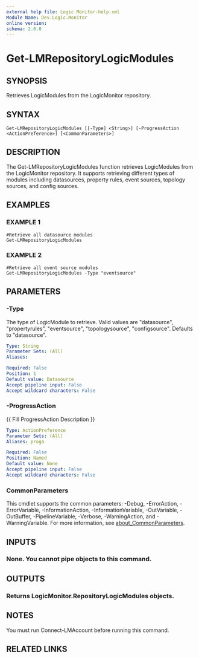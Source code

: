 ```yaml
---
external help file: Logic.Monitor-help.xml
Module Name: Dev.Logic.Monitor
online version:
schema: 2.0.0
---
```


# Get-LMRepositoryLogicModules

## SYNOPSIS
Retrieves LogicModules from the LogicMonitor repository.

## SYNTAX

```
Get-LMRepositoryLogicModules [[-Type] <String>] [-ProgressAction <ActionPreference>] [<CommonParameters>]
```

## DESCRIPTION
The Get-LMRepositoryLogicModules function retrieves LogicModules from the LogicMonitor repository.
It supports retrieving different types of modules including datasources, property rules, event sources, topology sources, and config sources.

## EXAMPLES

### EXAMPLE 1
```
#Retrieve all datasource modules
Get-LMRepositoryLogicModules
```

### EXAMPLE 2
```
#Retrieve all event source modules
Get-LMRepositoryLogicModules -Type "eventsource"
```

## PARAMETERS

### -Type
The type of LogicModule to retrieve.
Valid values are "datasource", "propertyrules", "eventsource", "topologysource", "configsource".
Defaults to "datasource".

```yaml
Type: String
Parameter Sets: (All)
Aliases:

Required: False
Position: 1
Default value: Datasource
Accept pipeline input: False
Accept wildcard characters: False
```

### -ProgressAction
{{ Fill ProgressAction Description }}

```yaml
Type: ActionPreference
Parameter Sets: (All)
Aliases: proga

Required: False
Position: Named
Default value: None
Accept pipeline input: False
Accept wildcard characters: False
```

### CommonParameters
This cmdlet supports the common parameters: -Debug, -ErrorAction, -ErrorVariable, -InformationAction, -InformationVariable, -OutVariable, -OutBuffer, -PipelineVariable, -Verbose, -WarningAction, and -WarningVariable. For more information, see [about_CommonParameters](http://go.microsoft.com/fwlink/?LinkID=113216).

## INPUTS

### None. You cannot pipe objects to this command.
## OUTPUTS

### Returns LogicMonitor.RepositoryLogicModules objects.
## NOTES
You must run Connect-LMAccount before running this command.

## RELATED LINKS
